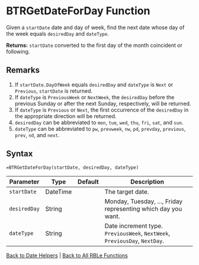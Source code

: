 # BTRGetDateForDay Function

Given a `startDate` date and day of week, find the next date whose day of the week equals `desiredDay` and `dateType`.

**Returns:** `startDate` converted to the first day of the month coincident or following.
## Remarks

1. If `startDate.DayOfWeek` equals `desiredDay` and `dateType` is `Next` or `Previous`, `startDate` is returned.  
1. If `dateType` is `PreviousWeek` or `NextWeek`, the `desiredDay` before the previous Sunday or after the next Sunday, respectively, will be returned.  
1. If `dateType` is `Previous` or `Next`, the first occurrence of the `desiredDay` in the appropriate direction will be returned.  
1. `desiredDay` can be abbreviated to `mon`, `tue`, `wed`, `thu`, `fri`, `sat`, and `sun`.  
1. `dateType` can be abbreviated to `pw`, `prevweek`, `nw`, `pd`, `prevday`, `previous`, `prev`, `nd`, and `next`.
## Syntax

```excel
=BTRGetDateForDay(startDate, desiredDay, dateType)
```

Parameter | Type | Default | Description
---|---|---|---
`startDate` | DateTime |  | The target date.
`desiredDay` | String |  | Monday, Tuesday, ..., Friday representing which day you want.
`dateType` | String |  | Date increment type.  `PreviousWeek`, `NextWeek`, `PreviousDay`, `NextDay`.

[Back to Date Helpers](Readme.md) | [Back to All RBLe Functions](/RBLe/RBLe.md#function-documentation)